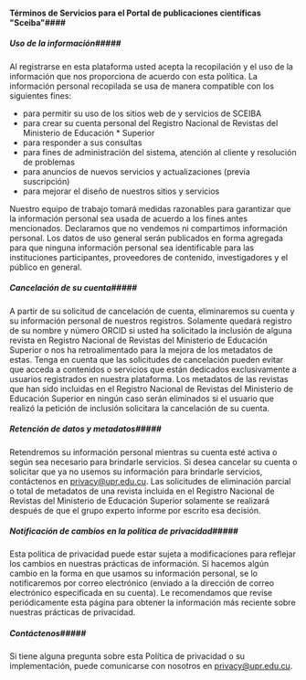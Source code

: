 #### Términos de Servicios para el Portal de publicaciones científicas "Sceiba"####

##### Uso de la información#####

Al registrarse en esta plataforma usted acepta la recopilación y el uso de la información que nos
proporciona de acuerdo con esta política. La información personal recopilada se usa de manera
compatible con los siguientes fines:

* para permitir su uso de los sitios web de y servicios de SCEIBA
* para crear su cuenta personal del Registro Nacional de Revistas del Ministerio de Educación *
  Superior
* para responder a sus consultas
* para fines de administración del sistema, atención al cliente y resolución de problemas
* para anuncios de nuevos servicios y actualizaciones (previa suscripción)
* para mejorar el diseño de nuestros sitios y servicios

Nuestro equipo de trabajo tomará medidas razonables para garantizar que la información personal sea
usada de acuerdo a los fines antes mencionados. Declaramos que no vendemos ni compartimos
información personal. Los datos de uso general serán publicados en forma agregada para que ninguna
información personal sea identificable para las instituciones participantes, proveedores de
contenido, investigadores y el público en general.

##### Cancelación de su cuenta#####

A partir de su solicitud de cancelación de cuenta, eliminaremos su cuenta y su información personal
de nuestros registros. Solamente quedará registro de su nombre y número ORCID si usted ha solicitado
la inclusión de alguna revista en Registro Nacional de Revistas del Ministerio de Educación Superior
o nos ha retroalimentado para la mejora de los metadatos de estas. Tenga en cuenta que las
solicitudes de cancelación pueden evitar que acceda a contenidos o servicios que están dedicados
exclusivamente a usuarios registrados en nuestra plataforma. Los metadatos de las revistas que han
sido incluidas en el Registro Nacional de Revistas del Ministerio de Educación Superior en ningún
caso serán eliminados si el usuario que realizó la petición de inclusión solicitara la cancelación
de su cuenta.

##### Retención de datos y metadatos#####

Retendremos su información personal mientras su cuenta esté activa o según sea necesario para
brindarle servicios. Si desea cancelar su cuenta o solicitar que ya no usemos su información para
brindarle servicios, contáctenos en [privacy@upr.edu.cu](mailto:privacy@upr.edu.cu). Las solicitudes
de eliminación parcial o total de metadatos de una revista incluida en el Registro Nacional de
Revistas del Ministerio de Educación Superior solamente se realizará después de que el grupo experto
informe por escrito esa decisión.

##### Notificación de cambios en la política de privacidad#####

Esta política de privacidad puede estar sujeta a modificaciones para reflejar los cambios en
nuestras prácticas de información. Si hacemos algún cambio en la forma en que usamos su información
personal, se lo notificaremos por correo electrónico (enviado a la dirección de correo electrónico
especificada en su cuenta). Le recomendamos que revise periódicamente esta página para obtener la
información más reciente sobre nuestras prácticas de privacidad.

##### Contáctenos#####

Si tiene alguna pregunta sobre esta Política de privacidad o su implementación, puede comunicarse
con nosotros en [privacy@upr.edu.cu](mailto:privacy@upr.edu.cu).




